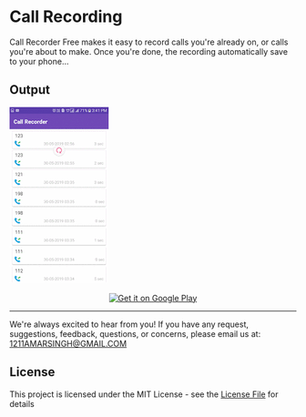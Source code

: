 # Call Recording 
Call Recorder Free makes it easy to record calls you're already on, or calls you're about to make. Once you're done, the recording automatically save to your phone...

## Output 
![](https://github.com/1211amarsingh/callrecorder/blob/master/samplegif.gif)

<p align="center">
	<a href="https://play.google.com/store/apps/details?id=com.kv.callrecorder">
		<img alt="Get it on Google Play" src="https://play.google.com/intl/en_us/badges/images/generic/en-play-badge.png" style="max-width:100%;" width="30%"/></a>

---------------------------------------------------------
We're always excited to hear from you! If you have any request, suggestions, feedback, questions, or concerns, please email us at:
<a href="mailto:1211AMARSINGH@GMAIL.COM" >1211AMARSINGH@GMAIL.COM</a>

## License
This project is licensed under the MIT License - see the [License File](LICENSE) for details

